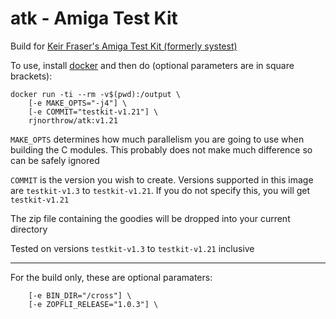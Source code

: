 # atk - Amiga Test Kit
Build for [Keir Fraser's Amiga Test Kit (formerly systest)](https://github.com/keirf/Amiga-Stuff)

To use, install [docker](https://docker.com/) and then do (optional parameters are in square brackets):

```
docker run -ti --rm -v$(pwd):/output \
    [-e MAKE_OPTS="-j4"] \
    [-e COMMIT="testkit-v1.21"] \
    rjnorthrow/atk:v1.21
```

`MAKE_OPTS` determines how much parallelism you are going to use when building the C modules. This probably does not make much difference so can be safely ignored

`COMMIT` is the version you wish to create. Versions supported in this image are `testkit-v1.3` to `testkit-v1.21`. If you do not specify this, you will get `testkit-v1.21`

The zip file containing the goodies will be dropped into your current directory

Tested on versions `testkit-v1.3` to `testkit-v1.21` inclusive


---
For the build only, these are optional paramaters:

```
    [-e BIN_DIR="/cross"] \
    [-e ZOPFLI_RELEASE="1.0.3"] \
```
